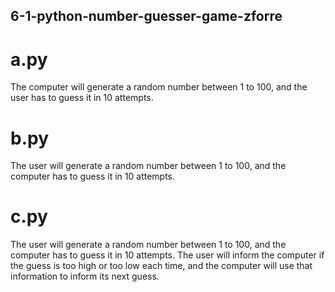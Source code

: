 ## 6-1-python-number-guesser-game-zforre

# a.py
The computer will generate a random number between 1 to 100, and the user has to guess it in 10 attempts.
# b.py
The user will generate a random number between 1 to 100, and the computer has to guess it in 10 attempts.
# c.py
The user will generate a random number between 1 to 100, and the computer has to guess it in 10 attempts. The user will inform the computer if the guess is too high or too low each time, and the computer will use that information to inform its next guess.